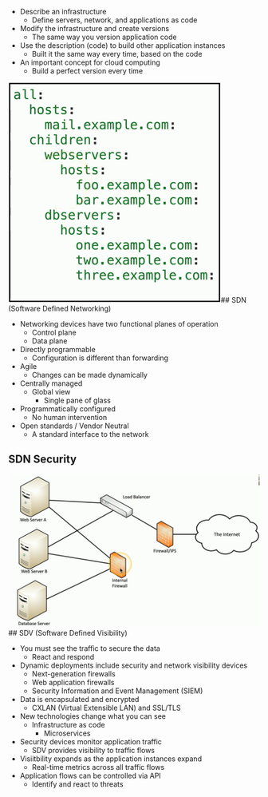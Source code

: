 - Describe an infrastructure
	- Define servers, network, and applications as code
- Modify the infrastructure and create versions
	- The same way you version application code
- Use the description (code) to build other application instances
	- Built it the same way every time, based on the code
- An important concept for cloud computing
	- Build a perfect version every time

![](Images/Pasted%20image%2020240416194149.png)## SDN (Software Defined Networking)
- Networking devices have two functional planes of operation
	- Control plane
	- Data plane
- Directly programmable
	- Configuration is different than forwarding
- Agile
	- Changes can be made dynamically
- Centrally managed
	- Global view
		- Single pane of glass
- Programmatically configured
	- No human intervention
- Open standards / Vendor Neutral
	- A standard interface to the network

## SDN Security

![](Images/Pasted%20image%2020240416194500.png)## SDV (Software Defined Visibility)
- You must see the traffic to secure the data
	- React and respond
- Dynamic deployments include security and network visibility devices
	- Next-generation firewalls
	- Web application firewalls
	- Security Information and Event Management (SIEM)
- Data is encapsulated and encrypted
	- CXLAN (Virtual Extensible LAN) and SSL/TLS
- New technologies change what you can see
	- Infrastructure as code
		- Microservices
- Security devices monitor application traffic
	- SDV provides visibility to traffic flows
- Visiitbility expands as the application instances expand
	- Real-time metrics across all traffic flows
- Application flows can be controlled via API
	- Identify and react to threats


